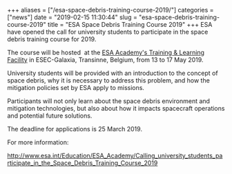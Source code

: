 +++
aliases = ["/esa-space-debris-training-course-2019/"]
categories = ["news"]
date = "2019-02-15 11:30:44"
slug = "esa-space-debris-training-course-2019"
title = "ESA Space Debris Training Course 2019"
+++
ESA have opened the call for university students to participate in the
space debris training course for 2019.

The course will be hosted  at the [ESA Academy's Training & Learning
Facility](http://www.esa.int/Education/ESA_Academy/What_is_the_ESA_Academy)
in ESEC-Galaxia, Transinne, Belgium, from 13 to 17 May 2019.

University students will be provided with an introduction to the concept
of space debris, why it is necessary to address this problem, and how
the mitigation policies set by ESA apply to missions.

Participants will not only learn about the space debris environment and
mitigation technologies, but also about how it impacts spacecraft
operations and potential future solutions.

The deadline for applications is 25 March 2019.

For more information:

<http://www.esa.int/Education/ESA_Academy/Calling_university_students_participate_in_the_Space_Debris_Training_Course_2019>
